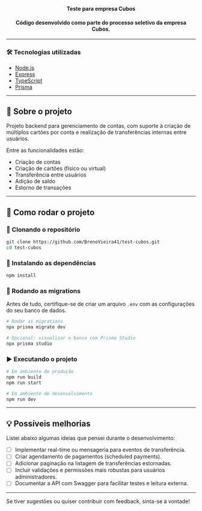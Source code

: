 <p align="center">
  <b>Teste para empresa Cubos</b><br/>
  <h4 align="center">Código desenvolvido como parte do processo seletivo da empresa Cubos.</h4>
</p>

---

### 🛠 Tecnologias utilizadas

- [Node.js](https://nodejs.org/en/)
- [Express](https://expressjs.com/pt-br/)
- [TypeScript](https://www.typescriptlang.org/)
- [Prisma](https://www.prisma.io/?via=start&gad_source=1)

---

## 📣 Sobre o projeto

Projeto backend para gerenciamento de contas, com suporte à criação de múltiplos cartões por conta e realização de transferências internas entre usuários.

Entre as funcionalidades estão:
- Criação de contas
- Criação de cartões (físico ou virtual)
- Transferência entre usuários
- Adição de saldo
- Estorno de transações

---

## 🚀 Como rodar o projeto

### 💾 Clonando o repositório

```bash
git clone https://github.com/BrenoVieira41/test-cubos.git
cd test-cubos
```

### 🎁 Instalando as dependências

```bash
npm install
```

### 🧪 Rodando as migrations

Antes de tudo, certifique-se de criar um arquivo `.env` com as configurações do seu banco de dados.

```bash
# Rodar as migrations
npx prisma migrate dev

# Opcional: visualizar o banco com Prisma Studio
npx prisma studio
```

### ▶️ Executando o projeto

```bash
# Em ambiente de produção
npm run build
npm run start

# Em ambiente de desenvolvimento
npm run dev
```

---

## 💡 Possíveis melhorias

Listei abaixo algumas ideias que pensei durante o desenvolvimento:

- [ ] Implementar real-time ou mensageria para eventos de transferência.
- [ ] Criar agendamento de pagamentos (scheduled payments).
- [ ] Adicionar paginação na listagem de transferências estornadas.
- [ ] Incluir validações e permissões mais robustas para usuários administradores.
- [ ] Documentar a API com Swagger para facilitar testes e leitura externa.

---

Se tiver sugestões ou quiser contribuir com feedback, sinta-se à vontade!
